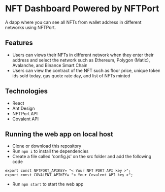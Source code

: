 # NFT Dashboard Powered by NFTPort
A dapp where you can see all NFTs from wallet address in different networks using NFTPort.

## Features
- Users can views their NFTs in different network when they enter their address and select the network such as Ethereum, Polygon (Matic), Avalanche, and Binance Smart Chain
- Users can view the contract of the NFT such as floor price, unique token ids sold today, gas quote rate day, and list of NFTs minted

## Technologies
- React
- Ant Design
- NFTPort API
- Covalent API

## Running the web app on local host
- Clone or download this repository
- Run `npm i` to install the dependencies
- Create a file called 'config.js' on the src folder and add the following code
```
export const NFTPORT_APIKEY= "< Your NFT PORT API key >";
export const COVALENT_APIKEY= "< Your Covalent API key >";
```
- Run `npm start` to start the web app